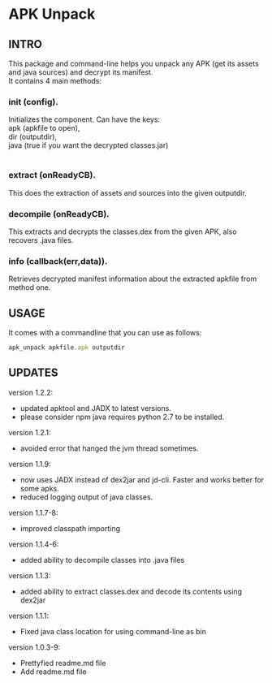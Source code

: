 APK Unpack
==============================
## INTRO

This package and command-line helps you unpack any APK (get its assets and java sources) and decrypt its manifest.  
It contains 4 main methods:

### init (config).  
Initializes the component. Can have the keys:<br/>
apk (apkfile to open),<br/>
dir (outputdir),<br/>
java (true if you want the decrypted classes.jar)<br/><br/>

### extract (onReadyCB).  
This does the extraction of assets and sources into the given outputdir.  

### decompile (onReadyCB).
This extracts and decrypts the classes.dex from the given APK, also recovers .java files.

### info (callback(err,data)).  
Retrieves decrypted manifest information about the extracted apkfile from method one.  

## USAGE
It comes with a commandline that you can use as follows:  

```javascript
apk_unpack apkfile.apk outputdir
```

## UPDATES
version 1.2.2:
- updated apktool and JADX to latest versions.
- please consider npm java requires python 2.7 to be installed.

version 1.2.1:
- avoided error that hanged the jvm thread sometimes.

version 1.1.9:
- now uses JADX instead of dex2jar and jd-cli. Faster and works better for some apks.
- reduced logging output of java classes.

version 1.1.7-8:
- improved classpath importing

version 1.1.4-6: 
- added ability to decompile classes into .java files

version 1.1.3:
- added ability to extract classes.dex and decode its contents using dex2jar

version 1.1.1:
- Fixed java class location for using command-line as bin

version 1.0.3-9:
- Prettyfied readme.md file
- Add readme.md file